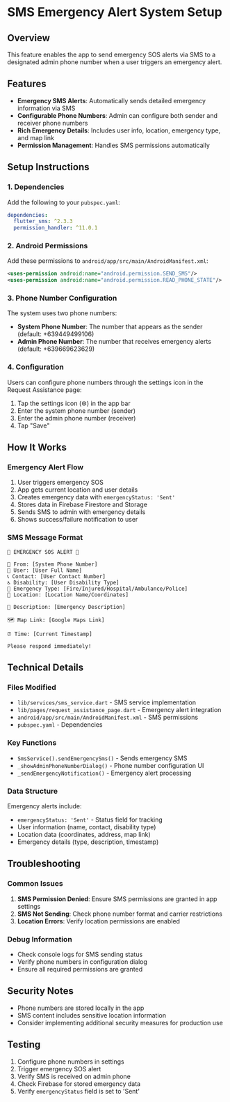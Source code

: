 # SMS Emergency Alert System Setup

## Overview
This feature enables the app to send emergency SOS alerts via SMS to a designated admin phone number when a user triggers an emergency alert.

## Features
- **Emergency SMS Alerts**: Automatically sends detailed emergency information via SMS
- **Configurable Phone Numbers**: Admin can configure both sender and receiver phone numbers
- **Rich Emergency Details**: Includes user info, location, emergency type, and map link
- **Permission Management**: Handles SMS permissions automatically

## Setup Instructions

### 1. Dependencies
Add the following to your `pubspec.yaml`:
```yaml
dependencies:
  flutter_sms: ^2.3.3
  permission_handler: ^11.0.1
```

### 2. Android Permissions
Add these permissions to `android/app/src/main/AndroidManifest.xml`:
```xml
<uses-permission android:name="android.permission.SEND_SMS"/>
<uses-permission android:name="android.permission.READ_PHONE_STATE"/>
```

### 3. Phone Number Configuration
The system uses two phone numbers:
- **System Phone Number**: The number that appears as the sender (default: +639449499106)
- **Admin Phone Number**: The number that receives emergency alerts (default: +639669623629)

### 4. Configuration
Users can configure phone numbers through the settings icon in the Request Assistance page:
1. Tap the settings icon (⚙️) in the app bar
2. Enter the system phone number (sender)
3. Enter the admin phone number (receiver)
4. Tap "Save"

## How It Works

### Emergency Alert Flow
1. User triggers emergency SOS
2. App gets current location and user details
3. Creates emergency data with `emergencyStatus: 'Sent'`
4. Stores data in Firebase Firestore and Storage
5. Sends SMS to admin with emergency details
6. Shows success/failure notification to user

### SMS Message Format
```
🚨 EMERGENCY SOS ALERT 🚨

📱 From: [System Phone Number]
👤 User: [User Full Name]
📞 Contact: [User Contact Number]
♿ Disability: [User Disability Type]
🚨 Emergency Type: [Fire/Injured/Hospital/Ambulance/Police]
📍 Location: [Location Name/Coordinates]

📝 Description: [Emergency Description]

🗺️ Map Link: [Google Maps Link]

⏰ Time: [Current Timestamp]

Please respond immediately!
```

## Technical Details

### Files Modified
- `lib/services/sms_service.dart` - SMS service implementation
- `lib/pages/request_assistance_page.dart` - Emergency alert integration
- `android/app/src/main/AndroidManifest.xml` - SMS permissions
- `pubspec.yaml` - Dependencies

### Key Functions
- `SmsService().sendEmergencySms()` - Sends emergency SMS
- `_showAdminPhoneNumberDialog()` - Phone number configuration UI
- `_sendEmergencyNotification()` - Emergency alert processing

### Data Structure
Emergency alerts include:
- `emergencyStatus: 'Sent'` - Status field for tracking
- User information (name, contact, disability type)
- Location data (coordinates, address, map link)
- Emergency details (type, description, timestamp)

## Troubleshooting

### Common Issues
1. **SMS Permission Denied**: Ensure SMS permissions are granted in app settings
2. **SMS Not Sending**: Check phone number format and carrier restrictions
3. **Location Errors**: Verify location permissions are enabled

### Debug Information
- Check console logs for SMS sending status
- Verify phone numbers in configuration dialog
- Ensure all required permissions are granted

## Security Notes
- Phone numbers are stored locally in the app
- SMS content includes sensitive location information
- Consider implementing additional security measures for production use

## Testing
1. Configure phone numbers in settings
2. Trigger emergency SOS alert
3. Verify SMS is received on admin phone
4. Check Firebase for stored emergency data
5. Verify `emergencyStatus` field is set to 'Sent'

